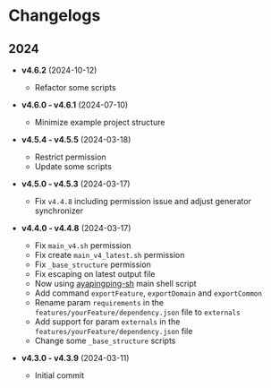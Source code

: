# Changelogs

## 2024

- **v4.6.2** (2024-10-12)
  - Refactor some scripts

- **v4.6.0 - v4.6.1** (2024-07-10)
  - Minimize example project structure

- **v4.5.4 - v4.5.5** (2024-03-18)
  - Restrict permission
  - Update some scripts

- **v4.5.0 - v4.5.3** (2024-03-17)
  - Fix `v4.4.8` including permission issue and adjust generator synchronizer

- **v4.4.0 - v4.4.8** (2024-03-17)
  - Fix `main_v4.sh` permission
  - Fix create `main_v4_latest.sh` permission
  - Fix `_base_structure` permission
  - Fix escaping on latest output file
  - Now using [ayapingping-sh](https://github.com/dalikewara/ayapingping-sh) main shell script
  - Add command `exportFeature`, `exportDomain` and `exportCommon`
  - Rename param `requirements` in the `features/yourFeature/dependency.json` file to `externals`
  - Add support for param `externals` in the `features/yourFeature/dependency.json` file
  - Change some `_base_structure` scripts

- **v4.3.0 - v4.3.9** (2024-03-11)
  - Initial commit
